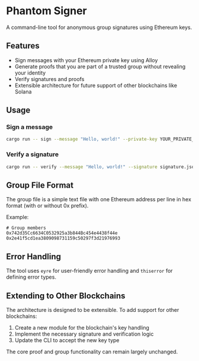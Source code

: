 # Phantom Signer

A command-line tool for anonymous group signatures using Ethereum keys.

## Features

- Sign messages with your Ethereum private key using Alloy
- Generate proofs that you are part of a trusted group without revealing your identity
- Verify signatures and proofs
- Extensible architecture for future support of other blockchains like Solana

## Usage

### Sign a message

```bash
cargo run -- sign --message "Hello, world!" --private-key YOUR_PRIVATE_KEY_HEX --group group.txt
```

### Verify a signature

```bash
cargo run -- verify --message "Hello, world!" --signature signature.json --group group.txt
```

## Group File Format

The group file is a simple text file with one Ethereum address per line in hex format (with or without 0x prefix).

Example:
```
# Group members
0x742d35Cc6634C0532925a3b844Bc454e4438f44e
0x2e41f5cd1ea3809098731159c50297f3d21976993
```

## Error Handling

The tool uses `eyre` for user-friendly error handling and `thiserror` for defining error types.

## Extending to Other Blockchains

The architecture is designed to be extensible. To add support for other blockchains:

1. Create a new module for the blockchain's key handling
2. Implement the necessary signature and verification logic
3. Update the CLI to accept the new key type

The core proof and group functionality can remain largely unchanged.
